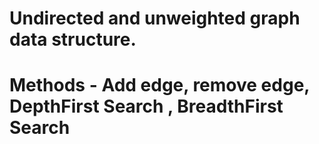 # Undirected and unweighted graph data structure.
# Methods - Add edge, remove edge, DepthFirst Search , BreadthFirst Search
